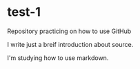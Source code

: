 # test-1
Repository practicing on how to use GitHub

I write just a breif introduction about source.

I'm studying how to use markdown.
